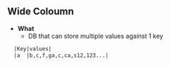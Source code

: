 ## Wide Coloumn
- **What** 
  - DB that can store multiple values against 1 key
```html
  |Key|values|
  |a  |b,c,f,ga,c,ca,s12,123...|
```
